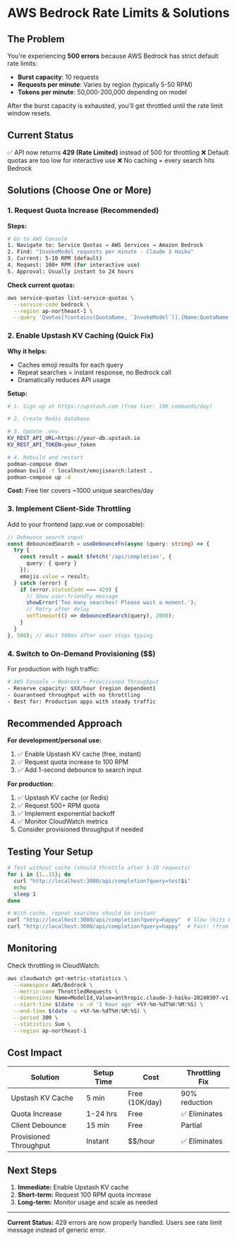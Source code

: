 # AWS Bedrock Rate Limits & Solutions

## The Problem

You're experiencing **500 errors** because AWS Bedrock has strict default rate limits:

- **Burst capacity**: 10 requests
- **Requests per minute**: Varies by region (typically 5-50 RPM)
- **Tokens per minute**: 50,000-200,000 depending on model

After the burst capacity is exhausted, you'll get throttled until the rate limit window resets.

## Current Status

✅ API now returns **429 (Rate Limited)** instead of 500 for throttling
❌ Default quotas are too low for interactive use
❌ No caching = every search hits Bedrock

## Solutions (Choose One or More)

### 1. Request Quota Increase (Recommended)

**Steps:**
```bash
# Go to AWS Console
1. Navigate to: Service Quotas → AWS Services → Amazon Bedrock
2. Find: "InvokeModel requests per minute - Claude 3 Haiku"
3. Current: 5-10 RPM (default)
4. Request: 100+ RPM (for interactive use)
5. Approval: Usually instant to 24 hours
```

**Check current quotas:**
```bash
aws service-quotas list-service-quotas \
  --service-code bedrock \
  --region ap-northeast-1 \
  --query 'Quotas[?contains(QuotaName, `InvokeModel`)].{Name:QuotaName,Value:Value}'
```

### 2. Enable Upstash KV Caching (Quick Fix)

**Why it helps:**
- Caches emoji results for each query
- Repeat searches = instant response, no Bedrock call
- Dramatically reduces API usage

**Setup:**
```bash
# 1. Sign up at https://upstash.com (free tier: 10K commands/day)

# 2. Create Redis database

# 3. Update .env
KV_REST_API_URL=https://your-db.upstash.io
KV_REST_API_TOKEN=your_token

# 4. Rebuild and restart
podman-compose down
podman build -t localhost/emojisearch:latest .
podman-compose up -d
```

**Cost:** Free tier covers ~1000 unique searches/day

### 3. Implement Client-Side Throttling

Add to your frontend (app.vue or composable):

```typescript
// Debounce search input
const debouncedSearch = useDebounceFn(async (query: string) => {
  try {
    const result = await $fetch('/api/completion', {
      query: { query }
    });
    emojis.value = result;
  } catch (error) {
    if (error.statusCode === 429) {
      // Show user-friendly message
      showError('Too many searches! Please wait a moment.');
      // Retry after delay
      setTimeout(() => debouncedSearch(query), 2000);
    }
  }
}, 500); // Wait 500ms after user stops typing
```

### 4. Switch to On-Demand Provisioning ($$)

For production with high traffic:

```bash
# AWS Console → Bedrock → Provisioned Throughput
- Reserve capacity: $XX/hour (region dependent)
- Guaranteed throughput with no throttling
- Best for: Production apps with steady traffic
```

## Recommended Approach

**For development/personal use:**
1. ✅ Enable Upstash KV cache (free, instant)
2. ✅ Request quota increase to 100 RPM
3. ✅ Add 1-second debounce to search input

**For production:**
1. ✅ Upstash KV cache (or Redis)
2. ✅ Request 500+ RPM quota
3. ✅ Implement exponential backoff
4. ✅ Monitor CloudWatch metrics
5. Consider provisioned throughput if needed

## Testing Your Setup

```bash
# Test without cache (should throttle after 5-10 requests)
for i in {1..15}; do
  curl "http://localhost:3000/api/completion?query=test$i"
  echo
  sleep 1
done

# With cache, repeat searches should be instant
curl "http://localhost:3000/api/completion?query=happy"  # Slow (hits Bedrock)
curl "http://localhost:3000/api/completion?query=happy"  # Fast! (from cache)
```

## Monitoring

Check throttling in CloudWatch:

```bash
aws cloudwatch get-metric-statistics \
  --namespace AWS/Bedrock \
  --metric-name ThrottledRequests \
  --dimensions Name=ModelId,Value=anthropic.claude-3-haiku-20240307-v1:0 \
  --start-time $(date -u -d '1 hour ago' +%Y-%m-%dT%H:%M:%S) \
  --end-time $(date -u +%Y-%m-%dT%H:%M:%S) \
  --period 300 \
  --statistics Sum \
  --region ap-northeast-1
```

## Cost Impact

| Solution | Setup Time | Cost | Throttling Fix |
|----------|-----------|------|----------------|
| Upstash KV Cache | 5 min | Free (10K/day) | 90% reduction |
| Quota Increase | 1-24 hrs | Free | ✅ Eliminates |
| Client Debounce | 15 min | Free | Partial |
| Provisioned Throughput | Instant | $$/hour | ✅ Eliminates |

## Next Steps

1. **Immediate:** Enable Upstash KV cache
2. **Short-term:** Request 100 RPM quota increase
3. **Long-term:** Monitor usage and scale as needed

---

**Current Status:** 429 errors are now properly handled. Users see rate limit message instead of generic error.
